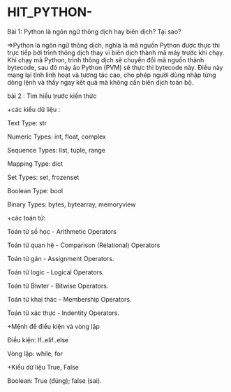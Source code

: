 # HIT_PYTHON-
Bài 1: Python là ngôn ngữ thông dịch hay biên dịch? Tại sao?

=>Python là ngôn ngữ thông dịch, nghĩa là mã nguồn Python    được thực thi trực tiếp bởi trình thông dịch thay vì biên dịch thành mã máy trước khi chạy. Khi chạy mã Python, trình thông dịch sẽ chuyển đổi mã nguồn thành bytecode, sau đó máy ảo Python (PVM) sẽ thực thi bytecode này. Điều này mang lại tính linh hoạt và tương tác cao, cho phép người dùng nhập từng dòng lệnh và thấy ngay kết quả mà không cần biên dịch toàn bộ.

bài 2 : Tìm hiểu trước kiến thức

+các kiểu dữ liệu :

Text Type: str

Numeric Types:  int, float, complex

Sequence Types: list, tuple, range

Mapping Type: dict

Set Types: set, frozenset

Boolean Type: bool

Binary Types: bytes, bytearray, memoryview

+các toán tử:

Toán tử số học - Arithmetic Operators

Toán tử quan hệ - Comparison (Relational) Operators

Toán tử gán - Assignment Operators.

Toán tử logic - Logical Operators.

Toán tử Biwter - Bitwise Operators.

Toán tử khai thác - Membership Operators.

Toán tử xác thực - Indentity Operators.



+Mệnh đề điều kiện và vòng lặp

Điều kiện: If..elif..else

Vòng lặp: while, for

+Kiểu dữ liệu True, False

Boolean: True (đúng); false (sai).
